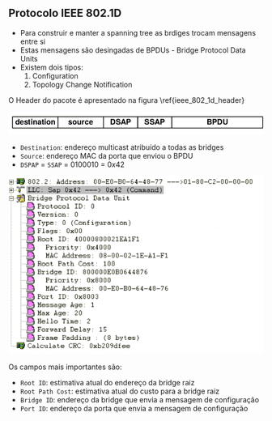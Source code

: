 ## Protocolo IEEE 802.1D
- Para construir e manter a spanning tree as brdiges trocam mensagens entre si
- Estas mensagens são desingadas de BPDUs - Bridge Protocol Data Units
- Existem dois tipos:
	1. Configuration 
	2. Topology Change Notification


O Header do pacote é apresentado na figura \ref{ieee_802_1d_header}

![\label{ieee_802_1d_header} Campos do pacote IEEE802.1D](../pictures/ieee802_1D_header.png)

- `Destination`: endereço multicast atribuído a todas as bridges
- `Source`: endereço MAC da porta que enviou o BPDU
- `DSPAP` = `SSAP` = $0100010$ = $0x42$


![Exemplo de uma mensagem BPDU num analisador de redes](../pictures/bpdu_wireshark.png)

Os campos mais importantes são:

- `Root ID`: estimativa atual do endereço da bridge raiz
- `Root Path Cost`: estimativa atual do custo para a bridge raiz
- `Bridge ID`: endereço da bridge que envia a mensagem de configuração
- `Port ID`: endereço da porta que envia a mensagem de configuração

